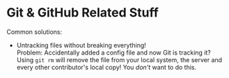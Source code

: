 # Git & GitHub Related Stuff

Common solutions:
* Untracking files without breaking everything!  
  Problem: Accidentally added a config file and now Git is tracking it? Using `git rm` will remove the file from your local system, the server and every other contributor's local copy! You *don't* want to do this. 
